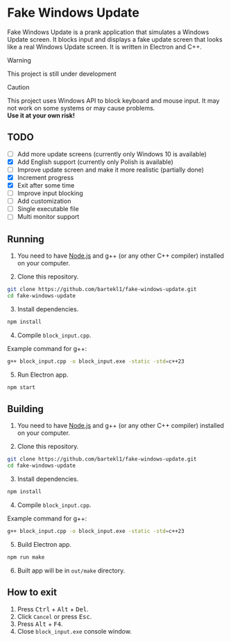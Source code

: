 # Fake Windows Update

Fake Windows Update is a prank application that simulates a Windows Update screen. It blocks input and displays a fake update screen that looks like a real Windows Update screen. It is written in Electron and C++.

> [!WARNING]
> This project is still under development

> [!CAUTION]
> This project uses Windows API to block keyboard and mouse input. It may not work on some systems or may cause problems. \
> **Use it at your own risk!**

## TODO

- [ ] Add more update screens (currently only Windows 10 is available)
- [x] Add English support (currently only Polish is available)
- [ ] Improve update screen and make it more realistic (partially done)
- [x] Increment progress
- [x] Exit after some time
- [ ] Improve input blocking
- [ ] Add customization
- [ ] Single executable file
- [ ] Multi monitor support

## Running

1. You need to have [Node.js](https://nodejs.org) and g++ (or any other C++ compiler) installed on your computer.

2. Clone this repository.

```bash
git clone https://github.com/bartekl1/fake-windows-update.git
cd fake-windows-update
```

3. Install dependencies.

```bash
npm install
```

4. Compile `block_input.cpp`.

Example command for g++:

```bash
g++ block_input.cpp -o block_input.exe -static -std=c++23
```

5. Run Electron app.

```bash
npm start
```

## Building

1. You need to have [Node.js](https://nodejs.org) and g++ (or any other C++ compiler) installed on your computer.

2. Clone this repository.

```bash
git clone https://github.com/bartekl1/fake-windows-update.git
cd fake-windows-update
```

3. Install dependencies.

```bash
npm install
```

4. Compile `block_input.cpp`.

Example command for g++:

```bash
g++ block_input.cpp -o block_input.exe -static -std=c++23
```

5. Build Electron app.

```bash
npm run make
```

6. Built app will be in `out/make` directory.

## How to exit

1. Press <kbd>Ctrl</kbd> + <kbd>Alt</kbd> + <kbd>Del</kbd>.
2. Click `Cancel` or press <kbd>Esc</kbd>.
3. Press <kbd>Alt</kbd> + <kbd>F4</kbd>.
4. Close `block_input.exe` console window.

